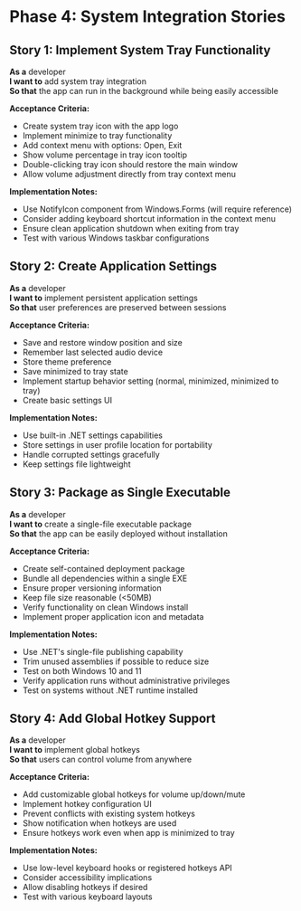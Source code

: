 # Phase 4: System Integration Stories

## Story 1: Implement System Tray Functionality
**As a** developer  
**I want to** add system tray integration  
**So that** the app can run in the background while being easily accessible  

**Acceptance Criteria:**
- Create system tray icon with the app logo
- Implement minimize to tray functionality
- Add context menu with options: Open, Exit
- Show volume percentage in tray icon tooltip
- Double-clicking tray icon should restore the main window
- Allow volume adjustment directly from tray context menu

**Implementation Notes:**
- Use NotifyIcon component from Windows.Forms (will require reference)
- Consider adding keyboard shortcut information in the context menu
- Ensure clean application shutdown when exiting from tray
- Test with various Windows taskbar configurations

## Story 2: Create Application Settings
**As a** developer  
**I want to** implement persistent application settings  
**So that** user preferences are preserved between sessions  

**Acceptance Criteria:**
- Save and restore window position and size
- Remember last selected audio device
- Store theme preference
- Save minimized to tray state
- Implement startup behavior setting (normal, minimized, minimized to tray)
- Create basic settings UI

**Implementation Notes:**
- Use built-in .NET settings capabilities
- Store settings in user profile location for portability
- Handle corrupted settings gracefully
- Keep settings file lightweight

## Story 3: Package as Single Executable
**As a** developer  
**I want to** create a single-file executable package  
**So that** the app can be easily deployed without installation  

**Acceptance Criteria:**
- Create self-contained deployment package
- Bundle all dependencies within a single EXE
- Ensure proper versioning information
- Keep file size reasonable (<50MB)
- Verify functionality on clean Windows install
- Implement proper application icon and metadata

**Implementation Notes:**
- Use .NET's single-file publishing capability
- Trim unused assemblies if possible to reduce size
- Test on both Windows 10 and 11
- Verify application runs without administrative privileges
- Test on systems without .NET runtime installed

## Story 4: Add Global Hotkey Support
**As a** developer  
**I want to** implement global hotkeys  
**So that** users can control volume from anywhere  

**Acceptance Criteria:**
- Add customizable global hotkeys for volume up/down/mute
- Implement hotkey configuration UI
- Prevent conflicts with existing system hotkeys
- Show notification when hotkeys are used
- Ensure hotkeys work even when app is minimized to tray

**Implementation Notes:**
- Use low-level keyboard hooks or registered hotkeys API
- Consider accessibility implications
- Allow disabling hotkeys if desired
- Test with various keyboard layouts
